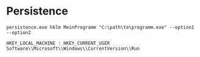 # Persistence

```
persistence.exe hklm MeinProgramm "C:\path\to\programm.exe" --option1 --option2
```

```
HKEY_LOCAL_MACHINE : HKEY_CURRENT_USER
Software\\Microsoft\\Windows\\CurrentVersion\\Run
```
